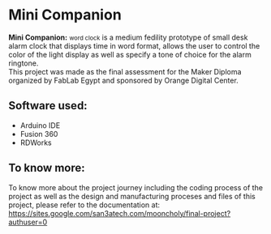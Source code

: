 # Mini Companion  
<b>Mini Companion:</b> <small>word clock</small> is a medium fedility prototype of small desk alarm clock that displays time in word format, allows the user to control the color of the light display as well as specify a tone of choice for the alarm ringtone.  
This project was made as the final assessment for the Maker Diploma organized by FabLab Egypt and sponsored by Orange Digital Center. 

## Software used:  
- Arduino IDE
- Fusion 360
- RDWorks

## To know more:  
To know more about the project journey including the coding process of the project as well as the design and manufacturing proceses and files of this project, please refer to the documentation at: https://sites.google.com/san3atech.com/mooncholy/final-project?authuser=0
